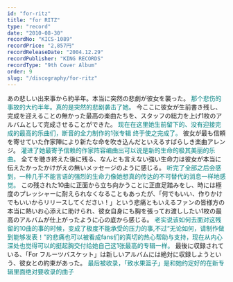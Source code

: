 ```yaml
---
id: "for-ritz"
title: "for RITZ"
type: "record"
date: "2010-08-30"
recordNo: "KICS-1089"
recordPrice: "2,857円"
recordReleaseDate: "2004.12.29"
recordPublisher: "KING RECORDS"
recordType: "9th Cover Album"
order: 9
slug: "/discography/for-ritz"
---
```


あの悲しい出来事から約半年。本当に突然の悲劇が彼女を襲った。 <span style="color: #006400;"><span style="color: #008080;">那个悲伤的事故的大约半年。真的是突然的悲剧袭击了她。</span></span> 今ここに彼女が生前書き残し、完成を迎えることの無かった最高の楽曲たちを、スタッフの総力を上げ1枚のアルバムとして完成させることができた。 <span style="color: #006400;"><span style="color: #008080;">现在在这里她生前留下的、没有迎接完成的最高的乐曲们，断音的全力制作的1张专辑 终于使之完成了。</span></span> 彼女が最も信頼を寄せていた作家陣により新たな命を吹き込んだといえるすばらしき楽曲アレンジ。 <span style="color: #006400;"><span style="color: #008080;">灌进了她最寄予信赖的作家阵容编曲出可以说是新的生命的极其美丽的乐曲。</span></span> 全てを聴き終えた後に残る、なんとも言えない強い生命力は彼女が本当に伝えたかったかけがえの無いメッセージのように感じる。 <span style="color: #006400;"><span style="color: #008080;">听完了全部之后会感到，一种几乎不能言语的强烈的生命力像她想真的传达的不可替代的消息一样地感觉。</span></span> この残された10曲に正面から立ち向かうことに正直足踏みをし、時には極度のプレッシャーに耐えられなくなることもあったが、「何でもいい、作りかけでもいいからリリースしてください！」という悲痛ともいえるファンの皆様方の本当に熱いお心添えに助けられ、彼女自身にも胸を張ってお渡ししたい1枚の最高のアルバムが仕上がったように心の底から感じる。 <span style="color: #006400;"><span style="color: #008080;">老实说该如何去面对这残留的10曲的事的时候，变成了极度不能承受的压力的事,不过“无论如何，请制作做到能够发表！”的悲痛也可以被看成fans们的真切的热心帮助与支持，现在从内心深处也觉得可以的挺起胸交付给她自己这1张最高的专辑一样。</span></span> 最後に収録されている、「For フルーツバスケット」は新しいアルバムには絶対に収録しようという、彼女との約束があった。 <span style="color: #006400;"><span style="color: #008080;">最后被收录，「致水果篮子」是和她约定好的在新专辑里面绝对要收录的曲子</span></span>

